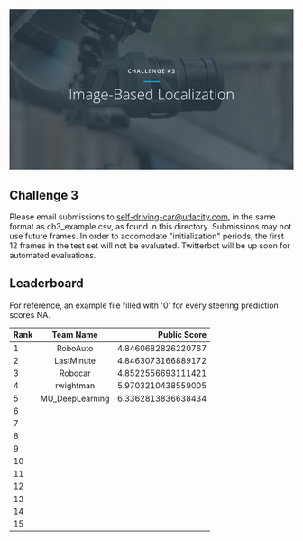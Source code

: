 <img src="../../images/challenge3.png" alt="Self-Driving Car" width="800px">

## Challenge 3
Please email submissions to self-driving-car@udacity.com, in the same format as ch3_example.csv, as found in this directory. Submissions may not use future frames. In order to accomodate "initialization" periods, the first 12 frames in the test set will not be evaluated. Twitterbot will be up soon for automated evaluations.

## Leaderboard

For reference, an example file filled with '0' for every steering prediction scores NA.

| Rank | Team Name        |     Public Score     |
| ---- | :---------------:| --------------------:|
| 1    | RoboAuto | 4.8460682826220767 |
| 2    | LastMinute | 4.8463073166889172 |
| 3    | Robocar | 4.8522556693111421 |
| 4    | rwightman | 5.9703210438559005 |
| 5    | MU_DeepLearning | 6.3362813836638434 |
| 6    |||
| 7    |||
| 8    |||
| 9    |||
| 10   |||
| 11   |||
| 12   |||
| 13   |||
| 14   |||
| 15   |||

